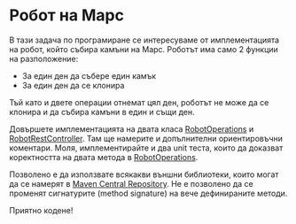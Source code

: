 # Робот на Марс

В тази задача по програмиране се интересуваме от имплементацията на робот, който събира камъни на Марс. Роботът има само
2 функции на разположение:

* За един ден да събере един камък
* За един ден да се клонира

Тъй като и двете операции отнемат цял ден, роботът не може да се клонира и да събира камъни в един и същи ден.

Довършете имплементацията на двата класа [RobotOperations](/src/main/java/com/comsystem/homework/robot/RobotOperations.java)
и [RobotRestController](/src/main/java/com/comsystem/homework/rest/RobotRestController.java). Там ще намерите и
допълнителни ориентировъчни коментари.
Моля, имплементирайте и два unit теста, които да доказват коректността на двата метода в
[RobotOperations](/src/main/java/com/comsystem/homework/robot/RobotOperations.java).

Позволено е да използвате всякакви външни библиотеки, които могат да се намерят в
[Maven Central Repository](https://mvnrepository.com). Не е позволено да се променят сигнатурите (method signature) на
вече дефинираните методи.

Приятно кодене!
